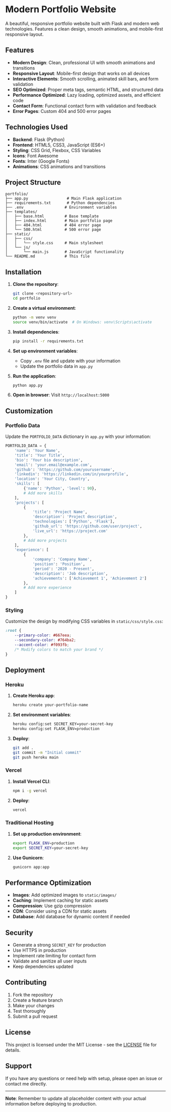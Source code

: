 # Modern Portfolio Website

A beautiful, responsive portfolio website built with Flask and modern web technologies. Features a clean design, smooth animations, and mobile-first responsive layout.

## Features

- **Modern Design**: Clean, professional UI with smooth animations and transitions
- **Responsive Layout**: Mobile-first design that works on all devices
- **Interactive Elements**: Smooth scrolling, animated skill bars, and form validation
- **SEO Optimized**: Proper meta tags, semantic HTML, and structured data
- **Performance Optimized**: Lazy loading, optimized assets, and efficient code
- **Contact Form**: Functional contact form with validation and feedback
- **Error Pages**: Custom 404 and 500 error pages

## Technologies Used

- **Backend**: Flask (Python)
- **Frontend**: HTML5, CSS3, JavaScript (ES6+)
- **Styling**: CSS Grid, Flexbox, CSS Variables
- **Icons**: Font Awesome
- **Fonts**: Inter (Google Fonts)
- **Animations**: CSS animations and transitions

## Project Structure

```
portfolio/
├── app.py                 # Main Flask application
├── requirements.txt       # Python dependencies
├── .env                  # Environment variables
├── templates/
│   ├── base.html         # Base template
│   ├── index.html        # Main portfolio page
│   ├── 404.html          # 404 error page
│   └── 500.html          # 500 error page
├── static/
│   ├── css/
│   │   └── style.css     # Main stylesheet
│   └── js/
│       └── main.js       # JavaScript functionality
└── README.md             # This file
```

## Installation

1. **Clone the repository**:
   ```bash
   git clone <repository-url>
   cd portfolio
   ```

2. **Create a virtual environment**:
   ```bash
   python -m venv venv
   source venv/bin/activate  # On Windows: venv\Scripts\activate
   ```

3. **Install dependencies**:
   ```bash
   pip install -r requirements.txt
   ```

4. **Set up environment variables**:
   - Copy `.env` file and update with your information
   - Update the portfolio data in `app.py`

5. **Run the application**:
   ```bash
   python app.py
   ```

6. **Open in browser**:
   Visit `http://localhost:5000`

## Customization

### Portfolio Data

Update the `PORTFOLIO_DATA` dictionary in `app.py` with your information:

```python
PORTFOLIO_DATA = {
    'name': 'Your Name',
    'title': 'Your Title',
    'bio': 'Your bio description',
    'email': 'your.email@example.com',
    'github': 'https://github.com/yourusername',
    'linkedin': 'https://linkedin.com/in/yourprofile',
    'location': 'Your City, Country',
    'skills': [
        {'name': 'Python', 'level': 90},
        # Add more skills
    ],
    'projects': [
        {
            'title': 'Project Name',
            'description': 'Project description',
            'technologies': ['Python', 'Flask'],
            'github_url': 'https://github.com/user/project',
            'live_url': 'https://project.com'
        },
        # Add more projects
    ],
    'experience': [
        {
            'company': 'Company Name',
            'position': 'Position',
            'period': '2020 - Present',
            'description': 'Job description',
            'achievements': ['Achievement 1', 'Achievement 2']
        },
        # Add more experience
    ]
}
```

### Styling

Customize the design by modifying CSS variables in `static/css/style.css`:

```css
:root {
    --primary-color: #667eea;
    --secondary-color: #764ba2;
    --accent-color: #f093fb;
    /* Modify colors to match your brand */
}
```

## Deployment

### Heroku

1. **Create Heroku app**:
   ```bash
   heroku create your-portfolio-name
   ```

2. **Set environment variables**:
   ```bash
   heroku config:set SECRET_KEY=your-secret-key
   heroku config:set FLASK_ENV=production
   ```

3. **Deploy**:
   ```bash
   git add .
   git commit -m "Initial commit"
   git push heroku main
   ```

### Vercel

1. **Install Vercel CLI**:
   ```bash
   npm i -g vercel
   ```

2. **Deploy**:
   ```bash
   vercel
   ```

### Traditional Hosting

1. **Set up production environment**:
   ```bash
   export FLASK_ENV=production
   export SECRET_KEY=your-secret-key
   ```

2. **Use Gunicorn**:
   ```bash
   gunicorn app:app
   ```

## Performance Optimization

- **Images**: Add optimized images to `static/images/`
- **Caching**: Implement caching for static assets
- **Compression**: Use gzip compression
- **CDN**: Consider using a CDN for static assets
- **Database**: Add database for dynamic content if needed

## Security

- Generate a strong `SECRET_KEY` for production
- Use HTTPS in production
- Implement rate limiting for contact form
- Validate and sanitize all user inputs
- Keep dependencies updated

## Contributing

1. Fork the repository
2. Create a feature branch
3. Make your changes
4. Test thoroughly
5. Submit a pull request

## License

This project is licensed under the MIT License - see the [LICENSE](LICENSE) file for details.

## Support

If you have any questions or need help with setup, please open an issue or contact me directly.

---

**Note**: Remember to update all placeholder content with your actual information before deploying to production. 